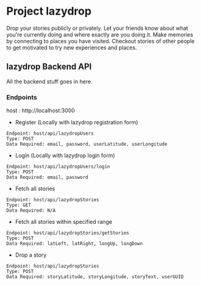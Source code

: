 # Project lazydrop

Drop your stories publicly or privately. Let your friends know about what you're currently doing and where exactly are you doing it. Make memories by connecting to places you have visited. Checkout stories of other people to get motivated to try new experiences and places.

## lazydrop Backend API

All the backend stuff goes in here.

### Endpoints

host : http://localhost:3000

* Register (Locally with lazydrop registration form)

```
Endpoint: host/api/lazydropUsers
Type: POST
Data Required: email, password, userLatitude, userLongitude
```

* Login (Locally with lazydrop login form)

```
Endpoint: host/api/lazydropUsers/login
Type: POST
Data Required: email, password
```

* Fetch all stories

```
Endpoint: host/api/lazydropStories
Type: GET
Data Required: N/A
```

* Fetch all stories within specified range

```
Endpoint: host/api/lazydropStories/getStories
Type: POST
Data Required: latLeft, latRight, longUp, longDown
```

* Drop a story

```
Endpoint: host/api/lazydropStories
Type: POST
Data Required: storyLatitude, storyLongitude, storyText, userGUID
```


